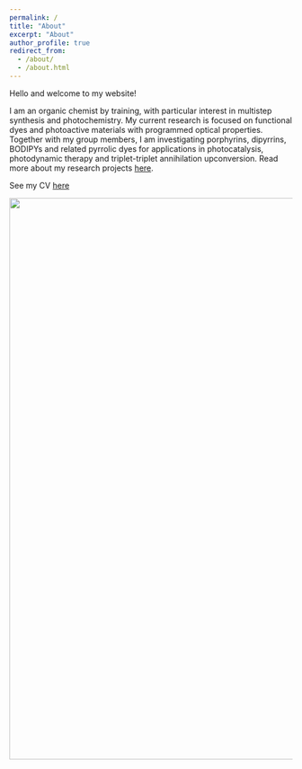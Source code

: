 ```yaml
---
permalink: /
title: "About"
excerpt: "About"
author_profile: true
redirect_from: 
  - /about/
  - /about.html
---
```


Hello and welcome to my website!

I am an organic chemist by training, with particular interest in multistep synthesis and photochemistry. My current research is focused on functional dyes and photoactive materials with programmed optical properties. Together with my group members, I am investigating porphyrins, dipyrrins, BODIPYs and related pyrrolic dyes for applications in photocatalysis, photodynamic therapy and triplet-triplet annihilation upconversion. Read more about my research projects [here](https://mihafil.github.io/academic//research/).

See my CV [here](https://mihafil.github.io/academic/files/Filatov-CV-May-2024.pdf)


<img src="https://mihafil.github.io/academic/images/vials.jpg" width="1000" height="auto" align="left"/>

 

